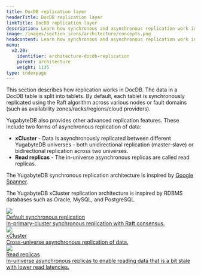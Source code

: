 ```yaml
---
title: DocDB replication layer
headerTitle: DocDB replication layer
linkTitle: DocDB replication layer
description: Learn how synchronous and asynchronous replication work in DocDB, including advanced features like xCluster replication and read replicas.
image: /images/section_icons/architecture/concepts.png
headcontent: Learn how synchronous and asynchronous replication work in DocDB.
menu:
  v2.20:
    identifier: architecture-docdb-replication
    parent: architecture
    weight: 1135
type: indexpage
---
```


This section describes how replication works in DocDB. The data in a DocDB table is split into tablets. By default, each tablet is synchronously replicated using the Raft algorithm across various nodes or fault domains (such as availability zones/racks/regions/cloud providers).

YugabyteDB also provides other advanced replication features. These include two forms of asynchronous replication of data:

* **xCluster** - Data is asynchronously replicated between different YugabyteDB universes - both unidirectional replication (master-slave) or bidirectional replication across two universes.
* **Read replicas** - The in-universe asynchronous replicas are called read replicas.

The YugabyteDB synchronous replication architecture is inspired by <a href="https://research.google.com/archive/spanner-osdi2012.pdf">Google Spanner</a>.

The YugabyteDB xCluster replication architecture is inspired by RDBMS databases such as Oracle, MySQL, and PostgreSQL.

<div class="row">

  <div class="col-12 col-md-6 col-lg-12 col-xl-6">
    <a class="section-link icon-offset" href="replication/">
      <div class="head">
        <img class="icon" src="/images/section_icons/architecture/concepts/replication.png" aria-hidden="true" />
        <div class="title">Default synchronous replication</div>
      </div>
      <div class="body">
        In-primary-cluster synchronous replication with Raft consensus.
      </div>
    </a>
  </div>

  <div class="col-12 col-md-6 col-lg-12 col-xl-6">
    <a class="section-link icon-offset" href="async-replication/">
      <div class="head">
        <img class="icon" src="/images/section_icons/architecture/concepts/replication.png" aria-hidden="true" />
        <div class="title">xCluster</div>
      </div>
      <div class="body">
        Cross-universe asynchronous replication of data.
      </div>
    </a>
  </div>

  <div class="col-12 col-md-6 col-lg-12 col-xl-6">
    <a class="section-link icon-offset" href="read-replicas/">
      <div class="head">
        <img class="icon" src="/images/section_icons/architecture/concepts/replication.png" aria-hidden="true" />
        <div class="title">Read replicas</div>
      </div>
      <div class="body">
        In-universe asynchronous replicas to enable reading data that is a bit stale with lower read latencies.
      </div>
    </a>
  </div>

</div>
